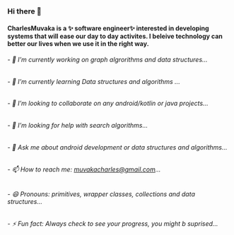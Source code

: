 ### Hi there 👋
<!-- ![IMG_6451](https://user-images.githubusercontent.com/98308015/196576467-1189ec11-1731-418f-b094-e83aa1e3652a.jpg) -->


#### CharlesMuvaka is a ✨ software engineer✨ interested in developing systems that will ease our day to day activites. I beleive technology can better our lives when we use it in the right way.


###### - 🔭 I’m currently working on graph algrorithms and data structures...
###### - 🌱 I’m currently learning Data structures and algorithms ...
###### - 👯 I’m looking to collaborate on any android/kotlin or java projects...
###### - 🤔 I’m looking for help with search algorithms...
###### - 💬 Ask me about android development or data structures and algorithms...
###### - 📫 How to reach me: <a>muvakacharles@gmail.com</a>...
###### - 😄 Pronouns: primitives, wrapper classes, collections and data structures...
###### - ⚡ Fun fact: Always check to see your progress, you might b suprised...

